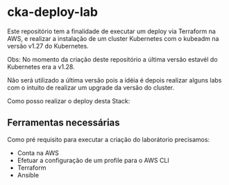# cka-deploy-lab

Este repositório tem a finalidade de executar um deploy via Terraform na AWS, e realizar  a instalação de um cluster Kubernetes com o kubeadm na versão v1.27 do Kubernetes.

Obs: No momento da criação deste repositório a última versão estavél do Kubernetes era a v1.28.

Não será utilizado a última versão pois a idéia é depois realizar alguns labs com o intuito de realizar um upgrade da versão do cluster.

Como posso realizar o deploy desta Stack:

## Ferramentas necessárias

Como pré requisito para executar a criação do laborátorio precisamos:

- Conta na AWS
- Efetuar a configuração de um profile para o AWS CLI
- Terraform
- Ansible



